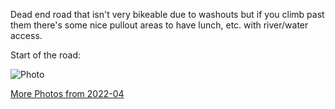Dead end road that isn't very bikeable due to washouts but if you climb past them there's some nice pullout areas to have lunch, etc. with river/water access. 

Start of the road:

![Photo](resources/img/Chemainus_River_Provincial_Park.jpg)

[More Photos from 2022-04](https://photos.app.goo.gl/671kdvdap7jy1wK18)